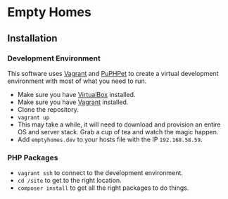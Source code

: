 # Empty Homes

## Installation

### Development Environment

This software uses [Vagrant](https://www.vagrantup.com) and [PuPHPet](https://puphpet.com) to create a virtual development environment with most of what you need to run.

* Make sure you have [VirtualBox](https://www.virtualbox.org) installed.
* Make sure you have [Vagrant](https://docs.vagrantup.com/v2/installation/) installed.
* Clone the repository.
* `vagrant up`
* This may take a while, it will need to download and provision an entire OS and server stack. Grab a cup of tea and watch the magic happen.
* Add `emptyhomes.dev` to your hosts file with the IP `192.168.58.59`.

### PHP Packages

* `vagrant ssh` to connect to the development environment.
* `cd /site` to get to the right location.
* `composer install` to get all the right packages to do things.

